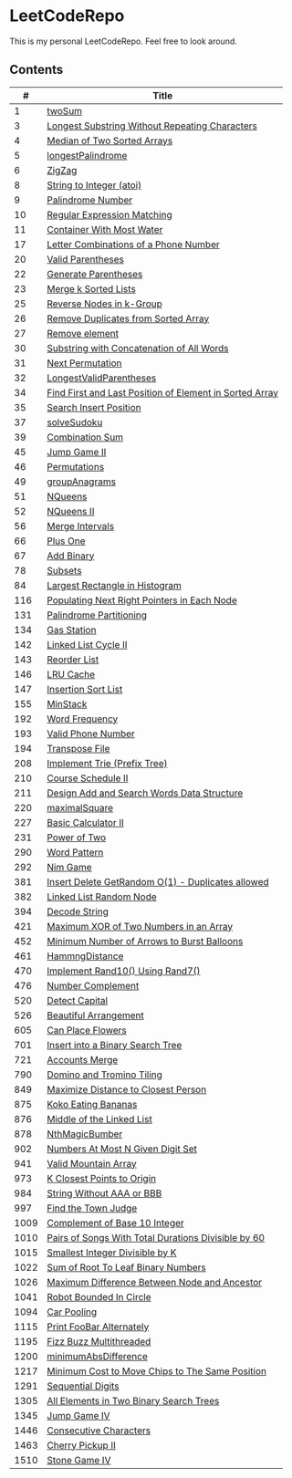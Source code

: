 # LeetCodeRepo
This is my personal LeetCodeRepo.
Feel free to look around.


## Contents
|  \#   | Title  |
|  ----  | ----  |
|1|[twoSum](https://github.com/CheckHarry/LeetCodeRepo/tree/main/1.%20twoSum)|
|3|[Longest Substring Without Repeating Characters](https://github.com/CheckHarry/LeetCodeRepo/tree/main/3.%20Longest%20Substring%20Without%20Repeating%20Characters)|
|4|[Median of Two Sorted Arrays](https://github.com/CheckHarry/LeetCodeRepo/tree/main/4.%20Median%20of%20Two%20Sorted%20Arrays)|
|5|[longestPalindrome](https://github.com/CheckHarry/LeetCodeRepo/tree/main/5.%20longestPalindrome)|
|6|[ZigZag](https://github.com/CheckHarry/LeetCodeRepo/tree/main/6.%20ZigZag)|
|8|[ String to Integer (atoi)](https://github.com/CheckHarry/LeetCodeRepo/tree/main/8.%20%20String%20to%20Integer%20(atoi))|
|9|[Palindrome Number](https://github.com/CheckHarry/LeetCodeRepo/tree/main/9.%20Palindrome%20Number)|
|10|[Regular Expression Matching](https://github.com/CheckHarry/LeetCodeRepo/tree/main/10.%20Regular%20Expression%20Matching)|
|11|[Container With Most Water](https://github.com/CheckHarry/LeetCodeRepo/tree/main/11.%20Container%20With%20Most%20Water)|
|17|[Letter Combinations of a Phone Number](https://github.com/CheckHarry/LeetCodeRepo/tree/main/17.%20Letter%20Combinations%20of%20a%20Phone%20Number)|
|20|[Valid Parentheses](https://github.com/CheckHarry/LeetCodeRepo/tree/main/20.%20Valid%20Parentheses)|
|22|[Generate Parentheses](https://github.com/CheckHarry/LeetCodeRepo/tree/main/22.%20Generate%20Parentheses)|
|23|[Merge k Sorted Lists](https://github.com/CheckHarry/LeetCodeRepo/tree/main/23.%20Merge%20k%20Sorted%20Lists)|
|25|[Reverse Nodes in k-Group](https://github.com/CheckHarry/LeetCodeRepo/tree/main/25.%20Reverse%20Nodes%20in%20k-Group)|
|26|[Remove Duplicates from Sorted Array](https://github.com/CheckHarry/LeetCodeRepo/tree/main/26.%20Remove%20Duplicates%20from%20Sorted%20Array)|
|27|[Remove element](https://github.com/CheckHarry/LeetCodeRepo/tree/main/27.%20Remove%20element)|
|30|[Substring with Concatenation of All Words](https://github.com/CheckHarry/LeetCodeRepo/tree/main/30.%20Substring%20with%20Concatenation%20of%20All%20Words)|
|31|[Next Permutation](https://github.com/CheckHarry/LeetCodeRepo/tree/main/31.%20Next%20Permutation)|
|32|[LongestValidParentheses](https://github.com/CheckHarry/LeetCodeRepo/tree/main/32.%20LongestValidParentheses)|
|34|[Find First and Last Position of Element in Sorted Array](https://github.com/CheckHarry/LeetCodeRepo/tree/main/34.%20Find%20First%20and%20Last%20Position%20of%20Element%20in%20Sorted%20Array)|
|35|[Search Insert Position](https://github.com/CheckHarry/LeetCodeRepo/tree/main/35.%20Search%20Insert%20Position)|
|37|[solveSudoku](https://github.com/CheckHarry/LeetCodeRepo/tree/main/37.%20solveSudoku)|
|39|[Combination Sum](https://github.com/CheckHarry/LeetCodeRepo/tree/main/39.%20Combination%20Sum)|
|45|[Jump Game II](https://github.com/CheckHarry/LeetCodeRepo/tree/main/45.%20Jump%20Game%20II)|
|46|[Permutations](https://github.com/CheckHarry/LeetCodeRepo/tree/main/46.%20Permutations)|
|49|[groupAnagrams](https://github.com/CheckHarry/LeetCodeRepo/tree/main/49.%20groupAnagrams)|
|51|[NQueens](https://github.com/CheckHarry/LeetCodeRepo/tree/main/51.%20NQueens)|
|52|[NQueens II](https://github.com/CheckHarry/LeetCodeRepo/tree/main/52.%20NQueens%20II)|
|56|[Merge Intervals](https://github.com/CheckHarry/LeetCodeRepo/tree/main/56.%20Merge%20Intervals)|
|66|[Plus One](https://github.com/CheckHarry/LeetCodeRepo/tree/main/66.%20Plus%20One)|
|67|[Add Binary](https://github.com/CheckHarry/LeetCodeRepo/tree/main/67.%20Add%20Binary)|
|78|[Subsets](https://github.com/CheckHarry/LeetCodeRepo/tree/main/78.%20Subsets)|
|84|[Largest Rectangle in Histogram](https://github.com/CheckHarry/LeetCodeRepo/tree/main/84.%20Largest%20Rectangle%20in%20Histogram)|
|116|[Populating Next Right Pointers in Each Node](https://github.com/CheckHarry/LeetCodeRepo/tree/main/116.%20Populating%20Next%20Right%20Pointers%20in%20Each%20Node)|
|131|[Palindrome Partitioning](https://github.com/CheckHarry/LeetCodeRepo/tree/main/131.%20Palindrome%20Partitioning)|
|134|[Gas Station](https://github.com/CheckHarry/LeetCodeRepo/tree/main/134.%20Gas%20Station)|
|142|[Linked List Cycle II](https://github.com/CheckHarry/LeetCodeRepo/tree/main/142.%20Linked%20List%20Cycle%20II)|
|143|[Reorder List](https://github.com/CheckHarry/LeetCodeRepo/tree/main/143.%20Reorder%20List)|
|146|[LRU Cache](https://github.com/CheckHarry/LeetCodeRepo/tree/main/146.%20LRU%20Cache)|
|147|[Insertion Sort List](https://github.com/CheckHarry/LeetCodeRepo/tree/main/147.%20Insertion%20Sort%20List)|
|155|[MinStack](https://github.com/CheckHarry/LeetCodeRepo/tree/main/155.%20MinStack)|
|192|[Word Frequency](https://github.com/CheckHarry/LeetCodeRepo/tree/main/192.%20Word%20Frequency)|
|193|[Valid Phone Number](https://github.com/CheckHarry/LeetCodeRepo/tree/main/193.%20Valid%20Phone%20Number)|
|194|[Transpose File](https://github.com/CheckHarry/LeetCodeRepo/tree/main/194.%20Transpose%20File)|
|208|[Implement Trie (Prefix Tree)](https://github.com/CheckHarry/LeetCodeRepo/tree/main/208.%20Implement%20Trie%20(Prefix%20Tree))|
|210|[Course Schedule II](https://github.com/CheckHarry/LeetCodeRepo/tree/main/210.%20Course%20Schedule%20II)|
|211|[Design Add and Search Words Data Structure](https://github.com/CheckHarry/LeetCodeRepo/tree/main/211.%20Design%20Add%20and%20Search%20Words%20Data%20Structure)|
|220|[maximalSquare](https://github.com/CheckHarry/LeetCodeRepo/tree/main/220.%20maximalSquare)|
|227|[Basic Calculator II](https://github.com/CheckHarry/LeetCodeRepo/tree/main/227.%20Basic%20Calculator%20II)|
|231|[Power of Two](https://github.com/CheckHarry/LeetCodeRepo/tree/main/231.%20Power%20of%20Two)|
|290|[Word Pattern](https://github.com/CheckHarry/LeetCodeRepo/tree/main/290.%20Word%20Pattern)|
|292|[Nim Game](https://github.com/CheckHarry/LeetCodeRepo/tree/main/292.%20Nim%20Game)|
|381|[Insert Delete GetRandom O(1) - Duplicates allowed](https://github.com/CheckHarry/LeetCodeRepo/tree/main/381.%20Insert%20Delete%20GetRandom%20O(1)%20-%20Duplicates%20allowed)|
|382|[Linked List Random Node](https://github.com/CheckHarry/LeetCodeRepo/tree/main/382.%20Linked%20List%20Random%20Node)|
|394|[Decode String](https://github.com/CheckHarry/LeetCodeRepo/tree/main/394.%20Decode%20String)|
|421|[Maximum XOR of Two Numbers in an Array](https://github.com/CheckHarry/LeetCodeRepo/tree/main/421.%20Maximum%20XOR%20of%20Two%20Numbers%20in%20an%20Array)|
|452|[Minimum Number of Arrows to Burst Balloons](https://github.com/CheckHarry/LeetCodeRepo/tree/main/452.%20Minimum%20Number%20of%20Arrows%20to%20Burst%20Balloons)|
|461|[HammngDistance](https://github.com/CheckHarry/LeetCodeRepo/tree/main/461.%20HammngDistance)|
|470|[Implement Rand10() Using Rand7()](https://github.com/CheckHarry/LeetCodeRepo/tree/main/470.%20Implement%20Rand10()%20Using%20Rand7())|
|476|[Number Complement](https://github.com/CheckHarry/LeetCodeRepo/tree/main/476.%20Number%20Complement)|
|520|[Detect Capital](https://github.com/CheckHarry/LeetCodeRepo/tree/main/520.%20Detect%20Capital)|
|526|[Beautiful Arrangement](https://github.com/CheckHarry/LeetCodeRepo/tree/main/526.%20Beautiful%20Arrangement)|
|605|[Can Place Flowers](https://github.com/CheckHarry/LeetCodeRepo/tree/main/605.%20Can%20Place%20Flowers)|
|701|[Insert into a Binary Search Tree](https://github.com/CheckHarry/LeetCodeRepo/tree/main/701.%20Insert%20into%20a%20Binary%20Search%20Tree)|
|721|[Accounts Merge](https://github.com/CheckHarry/LeetCodeRepo/tree/main/721.%20Accounts%20Merge)|
|790|[Domino and Tromino Tiling](https://github.com/CheckHarry/LeetCodeRepo/tree/main/790.%20Domino%20and%20Tromino%20Tiling)|
|849|[Maximize Distance to Closest Person](https://github.com/CheckHarry/LeetCodeRepo/tree/main/849.%20Maximize%20Distance%20to%20Closest%20Person)|
|875|[Koko Eating Bananas](https://github.com/CheckHarry/LeetCodeRepo/tree/main/875.%20Koko%20Eating%20Bananas)|
|876|[Middle of the Linked List](https://github.com/CheckHarry/LeetCodeRepo/tree/main/876.%20Middle%20of%20the%20Linked%20List)|
|878|[NthMagicBumber](https://github.com/CheckHarry/LeetCodeRepo/tree/main/878.%20NthMagicBumber)|
|902|[Numbers At Most N Given Digit Set](https://github.com/CheckHarry/LeetCodeRepo/tree/main/902.%20Numbers%20At%20Most%20N%20Given%20Digit%20Set)|
|941|[Valid Mountain Array](https://github.com/CheckHarry/LeetCodeRepo/tree/main/941.%20Valid%20Mountain%20Array)|
|973|[K Closest Points to Origin](https://github.com/CheckHarry/LeetCodeRepo/tree/main/973.%20K%20Closest%20Points%20to%20Origin)|
|984|[String Without AAA or BBB](https://github.com/CheckHarry/LeetCodeRepo/tree/main/984.%20String%20Without%20AAA%20or%20BBB)|
|997|[Find the Town Judge](https://github.com/CheckHarry/LeetCodeRepo/tree/main/997.%20Find%20the%20Town%20Judge)|
|1009|[Complement of Base 10 Integer](https://github.com/CheckHarry/LeetCodeRepo/tree/main/1009.%20Complement%20of%20Base%2010%20Integer)|
|1010|[Pairs of Songs With Total Durations Divisible by 60](https://github.com/CheckHarry/LeetCodeRepo/tree/main/1010.%20Pairs%20of%20Songs%20With%20Total%20Durations%20Divisible%20by%2060)|
|1015|[Smallest Integer Divisible by K](https://github.com/CheckHarry/LeetCodeRepo/tree/main/1015.%20Smallest%20Integer%20Divisible%20by%20K)|
|1022|[Sum of Root To Leaf Binary Numbers](https://github.com/CheckHarry/LeetCodeRepo/tree/main/1022.%20Sum%20of%20Root%20To%20Leaf%20Binary%20Numbers)|
|1026|[Maximum Difference Between Node and Ancestor](https://github.com/CheckHarry/LeetCodeRepo/tree/main/1026.%20Maximum%20Difference%20Between%20Node%20and%20Ancestor)|
|1041|[Robot Bounded In Circle](https://github.com/CheckHarry/LeetCodeRepo/tree/main/1041.%20Robot%20Bounded%20In%20Circle)|
|1094|[Car Pooling](https://github.com/CheckHarry/LeetCodeRepo/tree/main/1094.%20Car%20Pooling)|
|1115|[Print FooBar Alternately](https://github.com/CheckHarry/LeetCodeRepo/tree/main/1115.%20Print%20FooBar%20Alternately)|
|1195|[Fizz Buzz Multithreaded](https://github.com/CheckHarry/LeetCodeRepo/tree/main/1195.%20Fizz%20Buzz%20Multithreaded)|
|1200|[minimumAbsDifference](https://github.com/CheckHarry/LeetCodeRepo/tree/main/1200.%20minimumAbsDifference)|
|1217|[Minimum Cost to Move Chips to The Same Position](https://github.com/CheckHarry/LeetCodeRepo/tree/main/1217.%20Minimum%20Cost%20to%20Move%20Chips%20to%20The%20Same%20Position)|
|1291|[Sequential Digits](https://github.com/CheckHarry/LeetCodeRepo/tree/main/1291.%20Sequential%20Digits)|
|1305|[All Elements in Two Binary Search Trees](https://github.com/CheckHarry/LeetCodeRepo/tree/main/1305.%20All%20Elements%20in%20Two%20Binary%20Search%20Trees)|
|1345|[Jump Game IV](https://github.com/CheckHarry/LeetCodeRepo/tree/main/1345.%20Jump%20Game%20IV)|
|1446|[Consecutive Characters](https://github.com/CheckHarry/LeetCodeRepo/tree/main/1446.%20Consecutive%20Characters)|
|1463|[Cherry Pickup II](https://github.com/CheckHarry/LeetCodeRepo/tree/main/1463.%20Cherry%20Pickup%20II)|
|1510|[Stone Game IV](https://github.com/CheckHarry/LeetCodeRepo/tree/main/1510.%20Stone%20Game%20IV)|
